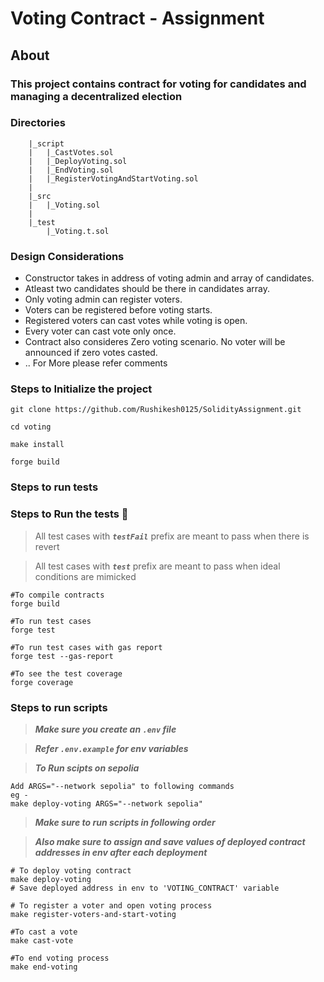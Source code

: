 # Voting Contract - Assignment

## About

### This project contains contract for voting for candidates and managing a decentralized election

### Directories

```
    |_script
    |   |_CastVotes.sol
    |   |_DeployVoting.sol
    |   |_EndVoting.sol
    |   |_RegisterVotingAndStartVoting.sol
    |
    |_src
    |   |_Voting.sol
    |
    |_test
        |_Voting.t.sol

```

### Design Considerations

- Constructor takes in address of voting admin and array of candidates.
- Atleast two candidates should be there in candidates array.
- Only voting admin can register voters.
- Voters can be registered before voting starts.
- Registered voters can cast votes while voting is open.
- Every voter can cast vote only once.
- Contract also consideres Zero voting scenario. No voter will be announced if zero votes casted.
- .. For More please refer comments

### Steps to Initialize the project

```
git clone https://github.com/Rushikesh0125/SolidityAssignment.git

cd voting

make install

forge build
```

### Steps to run tests

### Steps to Run the tests 🔧 <a name = "tests"></a>

> All test cases with **_`testFail`_** prefix are meant to pass when there is revert

> All test cases with **_`test`_** prefix are meant to pass when ideal conditions are mimicked

```
#To compile contracts
forge build

#To run test cases
forge test

#To run test cases with gas report
forge test --gas-report

#To see the test coverage
forge coverage
```

### Steps to run scripts

> **_Make sure you create an `.env` file_**

> **_Refer `.env.example` for env variables_**

> **_To Run scipts on sepolia_**

```
Add ARGS="--network sepolia" to following commands
eg -
make deploy-voting ARGS="--network sepolia"
```

> **_Make sure to run scripts in following order_**

> **_Also make sure to assign and save values of deployed contract addresses in env after each deployment_**

```
# To deploy voting contract
make deploy-voting
# Save deployed address in env to 'VOTING_CONTRACT' variable

# To register a voter and open voting process
make register-voters-and-start-voting

#To cast a vote
make cast-vote

#To end voting process
make end-voting


```
